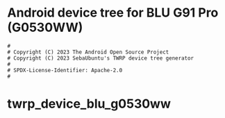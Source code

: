 # Android device tree for BLU G91 Pro (G0530WW)

```
#
# Copyright (C) 2023 The Android Open Source Project
# Copyright (C) 2023 SebaUbuntu's TWRP device tree generator
#
# SPDX-License-Identifier: Apache-2.0
#
```
# twrp_device_blu_g0530ww
